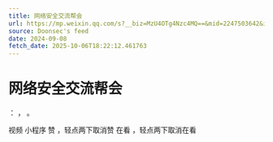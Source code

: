 ```yaml
---
title: 网络安全交流帮会
url: https://mp.weixin.qq.com/s?__biz=MzU4OTg4Nzc4MQ==&mid=2247503642&idx=1&sn=c2d1af2d0552c8a111346eb324174256
source: Doonsec's feed
date: 2024-09-08
fetch_date: 2025-10-06T18:22:12.461763
---
```


# 网络安全交流帮会

：
，
。

视频
小程序
赞
，轻点两下取消赞
在看
，轻点两下取消在看